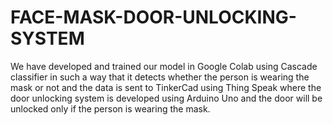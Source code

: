 # FACE-MASK-DOOR-UNLOCKING-SYSTEM
We have developed and trained our model in Google Colab using Cascade classifier in such a way that it detects whether the person is wearing the mask or not and the data is sent to TinkerCad using Thing Speak where the door unlocking system is developed using Arduino Uno and the door will be unlocked only if the person is wearing the mask.
